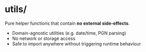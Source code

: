 # utils/

Pure helper functions that contain **no external side-effects**.

- Domain-agnostic utilities (e.g. date/time, PGN parsing)
- No network or storage access
- Safe to import anywhere without triggering runtime behaviour
